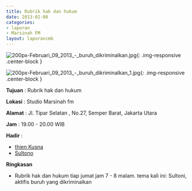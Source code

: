 ```yaml
---
title: Rubrik hak dan hukum 
date: 2013-02-08
categories:
- laporan
- Marsinah FM
layout: laporancmb
---
```



![200px-Februari_09_2013_-_buruh_dikriminalkan.jpg](/uploads/200px-Februari_09_2013_-_buruh_dikriminalkan.jpg){: .img-responsive .center-block }

![200px-Februari_09_2013_-_buruh_dikriminalkan_1.jpg](/uploads/200px-Februari_09_2013_-_buruh_dikriminalkan_1.jpg){: .img-responsive .center-block }


**Tujuan** : Rubrik hak dan hukum 

**Lokasi** : Studio Marsinah fm 

**Alamat** : Jl. Tipar Selatan , No.27, Semper Barat, Jakarta Utara 

**Jam** : 19.00 - 20.00 WIB 

**Hadir** :
* [thien Kusna](http://wiki.ciptamedia.org/wiki/thien_Kusna)
* [Sultono](http://wiki.ciptamedia.org/wiki/Sultono)

**Ringkasan**  
* Rubrik hak dan hukum tiap jumat jam 7 - 8 malam. tema kali ini: Sultoni, aktifis buruh yang dikriminalkan
